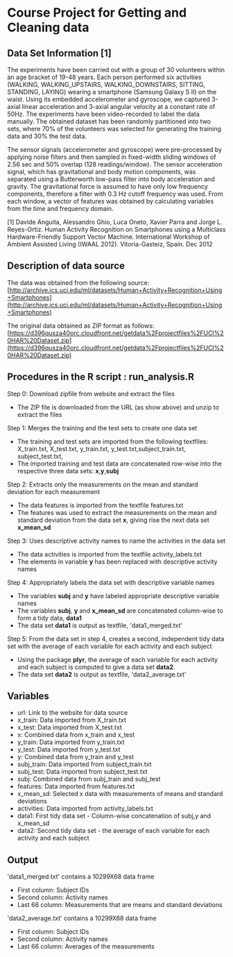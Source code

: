 # Course Project for Getting and Cleaning data

## Data Set Information [1]
The experiments have been carried out with a group of 30 volunteers within an age bracket of 19-48 years. Each person performed six activities (WALKING, WALKING_UPSTAIRS, WALKING_DOWNSTAIRS, SITTING, STANDING, LAYING) wearing a smartphone (Samsung Galaxy S II) on the waist. Using its embedded accelerometer and gyroscope, we captured 3-axial linear acceleration and 3-axial angular velocity at a constant rate of 50Hz. The experiments have been video-recorded to label the data manually. The obtained dataset has been randomly partitioned into two sets, where 70% of the volunteers was selected for generating the training data and 30% the test data. 

The sensor signals (accelerometer and gyroscope) were pre-processed by applying noise filters and then sampled in fixed-width sliding windows of 2.56 sec and 50% overlap (128 readings/window). The sensor acceleration signal, which has gravitational and body motion components, was separated using a Butterworth low-pass filter into body acceleration and gravity. The gravitational force is assumed to have only low frequency components, therefore a filter with 0.3 Hz cutoff frequency was used. From each window, a vector of features was obtained by calculating variables from the time and frequency domain.

[1] Davide Anguita, Alessandro Ghio, Luca Oneto, Xavier Parra and Jorge L. Reyes-Ortiz. Human Activity Recognition on Smartphones using a Multiclass Hardware-Friendly Support Vector Machine. International Workshop of Ambient Assisted Living (IWAAL 2012). Vitoria-Gasteiz, Spain. Dec 2012

## Description of data source
The data was obtained from the following source:
[http://archive.ics.uci.edu/ml/datasets/Human+Activity+Recognition+Using+Smartphones](http://archive.ics.uci.edu/ml/datasets/Human+Activity+Recognition+Using+Smartphones)

The original data obtained as ZIP format as follows:
[https://d396qusza40orc.cloudfront.net/getdata%2Fprojectfiles%2FUCI%20HAR%20Dataset.zip](https://d396qusza40orc.cloudfront.net/getdata%2Fprojectfiles%2FUCI%20HAR%20Dataset.zip)

## Procedures in the R script : run_analysis.R
Step 0: Download zipfile from website and extract the files
* The ZIP file is downloaded from the URL (as show above) and unzip to extract the files

Step 1: Merges the training and the test sets to create one data set
* The training and test sets are imported from the following textfiles:
X_train.txt, X_test.txt, y_train.txt, y_test.txt,subject_train.txt, subject_test.txt,
* The imported training and test data are concatenated row-wise into the respective three data sets: <b>x</b>,<b>y</b>,<b>subj</b>

Step 2: Extracts only the measurements on the mean and standard deviation for each measurement
* The data features is imported from the textfile features.txt
* The features was used to extract the measurements on the mean and standard deviation from
the data set <b>x</b>, giving rise the next data set <b>x_mean_sd</b>

Step 3: Uses descriptive activity names to name the activities in the data set
* The data activities is imported from the textfile activity_labels.txt
* The elements in variable <b>y</b> has been replaced with descriptive activity names

Step 4: Appropriately labels the data set with descriptive variable names
* The variables <b>subj</b> and <b>y</b> have labeled appropriate descriptive variable names
* The variables <b>subj</b>, <b>y</b> and <b>x_mean_sd</b> are concatenated column-wise to form a tidy data, <b>data1</b>
* The data set <b>data1</b> is output as textfile, 'data1_merged.txt'

Step 5: From the data set in step 4, creates a second, independent tidy data set with the average of each variable for each activity and each subject
* Using the package <b>plyr</b>, the average of each variable for each activity and each subject is computed to give a data set <b>data2</b>.
* The data set <b>data2</b> is output as textfile, 'data2_average.txt'

## Variables
* url: Link to the website for data source
* x_train: Data imported from X_train.txt
* x_test: Data imported from X_test.txt
* x: Combined data from x_train and x_test
* y_train: Data imported from y_train.txt
* y_test: Data imported from y_test.txt
* y: Combined data from y_train and y_test
* subj_train: Data imported from subject_train.txt
* subj_test: Data imported from subject_test.txt
* subj: Combined data from subj_train and subj_test
* features: Data imported from features.txt
* x_mean_sd: Selected x data with measurements of means and standard deviations
* activities: Data imported from activity_labels.txt
* data1: First tidy data set - Column-wise concatenation of subj,y and x_mean_sd
* data2: Second tidy data set - the average of each variable for each activity and each subject

## Output
'data1_merged.txt' contains a 10299X68 data frame
* First column: Subject IDs
* Second column: Activity names
* Last 66 column: Measurements that are means and standard deviations

'data2_average.txt' contains a 10299X68 data frame
* First column: Subject IDs
* Second column: Activity names
* Last 66 column: Averages of the measurements